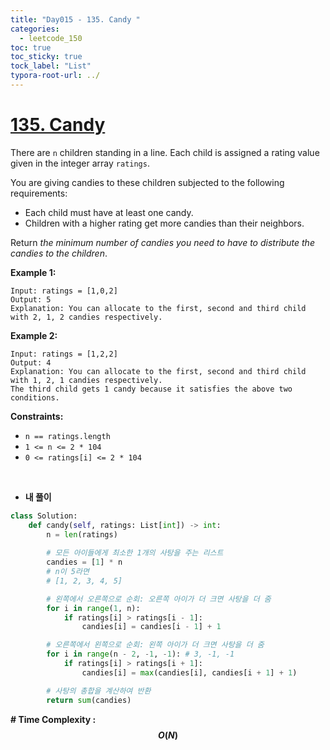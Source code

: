 ```yaml
---
title: "Day015 - 135. Candy "
categories:
  - leetcode_150
toc: true
toc_sticky: true
tock_label: "List"
typora-root-url: ../
---
```



# [135. Candy](https://leetcode.com/problems/candy/)

There are `n` children standing in a line. Each child is assigned a rating value given in the integer array `ratings`.

You are giving candies to these children subjected to the following requirements:

- Each child must have at least one candy.
- Children with a higher rating get more candies than their neighbors.

Return *the minimum number of candies you need to have to distribute the candies to the children*.

 

**Example 1:**

```
Input: ratings = [1,0,2]
Output: 5
Explanation: You can allocate to the first, second and third child with 2, 1, 2 candies respectively.
```

**Example 2:**

```
Input: ratings = [1,2,2]
Output: 4
Explanation: You can allocate to the first, second and third child with 1, 2, 1 candies respectively.
The third child gets 1 candy because it satisfies the above two conditions.
```

 

**Constraints:**

- `n == ratings.length`
- `1 <= n <= 2 * 104`
- `0 <= ratings[i] <= 2 * 104`

<br>

- **내 풀이**

```python
class Solution:
    def candy(self, ratings: List[int]) -> int:
        n = len(ratings)
        
        # 모든 아이들에게 최소한 1개의 사탕을 주는 리스트
        candies = [1] * n
        # n이 5라면
        # [1, 2, 3, 4, 5]

        # 왼쪽에서 오른쪽으로 순회: 오른쪽 아이가 더 크면 사탕을 더 줌
        for i in range(1, n):
            if ratings[i] > ratings[i - 1]:
                candies[i] = candies[i - 1] + 1

        # 오른쪽에서 왼쪽으로 순회: 왼쪽 아이가 더 크면 사탕을 더 줌
        for i in range(n - 2, -1, -1): # 3, -1, -1
            if ratings[i] > ratings[i + 1]:
                candies[i] = max(candies[i], candies[i + 1] + 1)

        # 사탕의 총합을 계산하여 반환
        return sum(candies)
```





**\# Time Complexity  : $$O(N)$$** 

<br>



<br>

